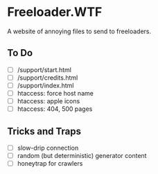 Freeloader.WTF
==============

A website of annoying files to send to freeloaders.


## To Do

 - [ ] /support/start.html
 - [ ] /support/credits.html
 - [ ] /support/index.html
 - [ ] htaccess: force host name
 - [ ] htaccess: apple icons
 - [ ] htaccess: 404, 500 pages
 
 ## Tricks and Traps
 
  - [ ] slow-drip connection
  - [ ] random (but deterministic) generator content
  - [ ] honeytrap for crawlers
